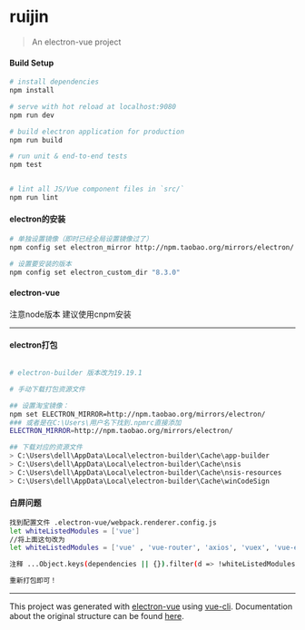 <!--
 * @Author: xwen
 * @Date: 2020-05-16 10:58:19
 * @LastEditTime: 2020-05-17 01:22:00
 * @LastEditors: xwen
 * @Description: 
--> 
# ruijin

> An electron-vue project

#### Build Setup

``` bash
# install dependencies
npm install

# serve with hot reload at localhost:9080
npm run dev

# build electron application for production
npm run build

# run unit & end-to-end tests
npm test


# lint all JS/Vue component files in `src/`
npm run lint

```

#### electron的安装
``` bash
# 单独设置镜像（即时已经全局设置镜像过了）
npm config set electron_mirror http://npm.taobao.org/mirrors/electron/

# 设置要安装的版本
npm config set electron_custom_dir "8.3.0"

```

#### electron-vue
注意node版本
建议使用cnpm安装

---

#### electron打包
``` bash

# electron-builder 版本改为19.19.1

# 手动下载打包资源文件

## 设置淘宝镜像：
npm set ELECTRON_MIRROR=http://npm.taobao.org/mirrors/electron/
### 或者是在C:\Users\用户名下找到.npmrc直接添加
ELECTRON_MIRROR=http://npm.taobao.org/mirrors/electron/

## 下载对应的资源文件
> C:\Users\dell\AppData\Local\electron-builder\Cache\app-builder            app-builder-v0.6.1-x64
> C:\Users\dell\AppData\Local\electron-builder\Cache\nsis                   nsis-3.0.1.13
> C:\Users\dell\AppData\Local\electron-builder\Cache\nsis-resources         nsis-resources-3.3.0
> C:\Users\dell\AppData\Local\electron-builder\Cache\winCodeSign            winCodeSign-1.9.0

```

#### 白屏问题
```` bash
找到配置文件 .electron-vue/webpack.renderer.config.js
let whiteListedModules = ['vue']
//将上面这句改为
let whiteListedModules = ['vue' , 'vue-router', 'axios', 'vuex', 'vue-electron']

注释 ...Object.keys(dependencies || {}).filter(d => !whiteListedModules.includes(d))

重新打包即可！

````

---

This project was generated with [electron-vue](https://github.com/SimulatedGREG/electron-vue) using [vue-cli](https://github.com/vuejs/vue-cli). Documentation about the original structure can be found [here](https://simulatedgreg.gitbooks.io/electron-vue/content/index.html).
